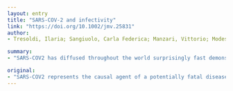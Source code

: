 ```yaml
---
layout: entry
title: "SARS-COV-2 and infectivity"
link: "https://doi.org/10.1002/jmv.25831"
author:
- Tresoldi, Ilaria; Sangiuolo, Carla Federica; Manzari, Vittorio; Modesti, Andrea

summary:
- "SARS-COV2 has diffused throughout the world surprisingly fast demonstrating a far greater infectivity than previously known human coronaviruses. It is also responsible for an unusual high variety of symptoms in affected patients. This article is protected by copyright. All rights reserved. Copyrighted article is a copyright-righteous article. The article has been published in the United States."

original:
- "SARS-COV2 represents the causal agent of a potentially fatal disease (COVID-19) that is actually of great global public health concern. SARS-COV2 has diffused throughout the world surprisingly fast demonstrating a far greater infectivity than previously known human coronaviruses and it is also responsible for an unusual high variety of symptoms in affected patients. This article is protected by copyright. All rights reserved."
---
```


